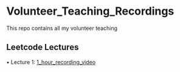 # Volunteer_Teaching_Recordings
This repo contains all my volunteer teaching
## Leetcode Lectures
• Lecture 1: [1_hour_recording_video](https://www.facebook.com/iCodeguru/videos/656475807055397)

